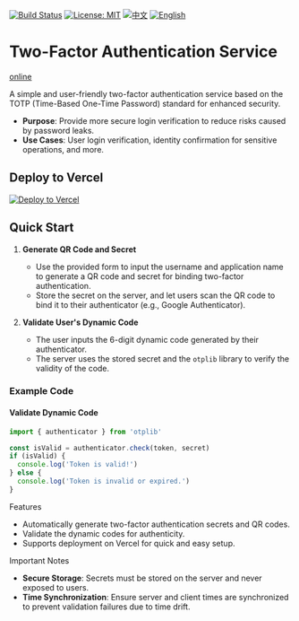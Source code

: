 [![Build Status](https://github.com/DavidKk/vercel-2fa/actions/workflows/coverage.workflow.yml/badge.svg)](https://github.com/DavidKk/vercel-2fa/actions/workflows/coverage.workflow.yml) [![License: MIT](https://img.shields.io/badge/License-MIT-yellow.svg)](https://opensource.org/licenses/MIT) [![中文](https://img.shields.io/badge/%E6%96%87%E6%A1%A3-%E4%B8%AD%E6%96%87-green?style=flat-square&logo=docs)](https://github.com/DavidKk/vercel-2fa/blob/main/README.zh-CN.md) [![English](https://img.shields.io/badge/docs-English-green?style=flat-square&logo=docs)](https://github.com/DavidKk/vercel-2fa/blob/main/README.md)

# Two-Factor Authentication Service

[online](https://vercel-2fa.vercel.app)

A simple and user-friendly two-factor authentication service based on the TOTP (Time-Based One-Time Password) standard for enhanced security.

- **Purpose**: Provide more secure login verification to reduce risks caused by password leaks.
- **Use Cases**: User login verification, identity confirmation for sensitive operations, and more.

## Deploy to Vercel

[![Deploy to Vercel](https://vercel.com/button)](https://vercel.com/new/clone?repository-url=https%3A%2F%2Fgithub.com%2FYourUsername%2Ftwo-factor-auth)

## Quick Start

1. **Generate QR Code and Secret**

   - Use the provided form to input the username and application name to generate a QR code and secret for binding two-factor authentication.
   - Store the secret on the server, and let users scan the QR code to bind it to their authenticator (e.g., Google Authenticator).

2. **Validate User's Dynamic Code**
   - The user inputs the 6-digit dynamic code generated by their authenticator.
   - The server uses the stored secret and the `otplib` library to verify the validity of the code.

### Example Code

#### Validate Dynamic Code

```typescript
import { authenticator } from 'otplib'

const isValid = authenticator.check(token, secret)
if (isValid) {
  console.log('Token is valid!')
} else {
  console.log('Token is invalid or expired.')
}
```

Features

- Automatically generate two-factor authentication secrets and QR codes.
- Validate the dynamic codes for authenticity.
- Supports deployment on Vercel for quick and easy setup.

Important Notes

- **Secure Storage**: Secrets must be stored on the server and never exposed to users.
- **Time Synchronization**: Ensure server and client times are synchronized to prevent validation failures due to time drift.
